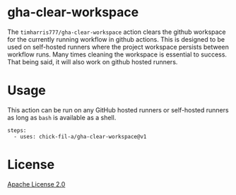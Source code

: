 # gha-clear-workspace

The `timharris777/gha-clear-workspace` action clears the github workspace for the currently running workflow in github actions. This is designed to be used on self-hosted runners where the project workspace persists between workflow runs. Many times cleaning the workspace is essential to success. That being said, it will also work on github hosted runners.

# Usage

This action can be run on any GitHub hosted runners or self-hosted runners as long as `bash` is available as a shell.

```
steps:
  - uses: chick-fil-a/gha-clear-workspace@v1
```

# License

[Apache License 2.0](https://github.com/cfacorp/gha-clear-workspace/blob/master/LICENSE)
